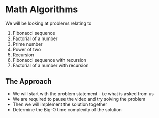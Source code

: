 # Math Algorithms

We will be looking at problems relating to

1. Fibonacci sequence
2. Factorial of a number
3. Prime number
4. Power of two
5. Recursion
6. Fibonacci sequence with recursion
7. Factorial of a number with recursion

## The Approach

- We will start with the problem statement - i.e what is asked from us
- We are required to pause the video and try solving the problem
- Then we will implement the solution together
- Determine the Big-O time complexity of the solution
